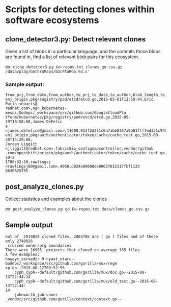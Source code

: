 
# Scripts for detecting clones within software ecosystems

## clone_detector3.py: Detect relevant clones

Given a list of blobs in a particular language, and the commits
those blobs are found in, find a list of relevant blob pairs for this
ecosystem.

ex: `clone_detector3.py Go-repos.txt clones_go.csv.gz /data/play/GothruMaps/b2cPtaKGo.%d.s'`

### Sample output:

```
from_prj,from_date,from_author,to_prj,to_date,to_author,blob_length,to_commit_id
enj_origin,pkg/registry/pod/etcd/etcd.go,2015-05-01T12:19:44,Eric Paris <eparis@
redhat.com>,nqn_kubernetes-mesos,Godeps/_workspace/src/github.com/GoogleCloudPla
tform/kubernetes/pkg/registry/pod/etcd/etcd.go,2015-05-19T18:58:08,James DeFelic
e <james.defelice@gmail.com>,11608,913f2d251c6a7abb0367a0b81fff7ed351c94066
enj_origin,pkg/auth/authenticator/token/cache/cache_test.go,2015-09-30T14:29:08,
Jordan Liggitt <jliggitt@redhat.com>,fabric8io_configmapcontroller,vendor/github
.com/openshift/origin/pkg/auth/authenticator/token/cache/cache_test.go,2016-10-2
1T06:32:10,rawlingsj <rawlingsj80@gmail.com>,4950,d824a09608de80637612117fbf1133
8630325755
```


## post_analyze_clones.py

Collect statistics and examples about the clones

ex: `post_analyze_clones.py go Go-repos.txt data/clones_go.csv.gz`

## Sample output

```
out of  2819834 cloned files, 2803786 are ( go ) files and of those only 2748026
 crossed owner/org boundaries
There were 16905  projects that cloned on average 165 files
A few examples:
howeyc_servedir 9 nyaxt_otaru--Godeps/_workspace/src/github.com/gorilla/mux/rege
xp.go--2015-08-12T09:52:56
    cyph_cyph--default/github.com/gorilla/mux/doc.go--2015-08-13T22:44:14
    cyph_cyph--default/github.com/gorilla/mux/old_test.go--2015-08-13T22:44:
14
    johnworth_jobrunner--_vendor/src/github.com/gorilla/context/context.go--
```
